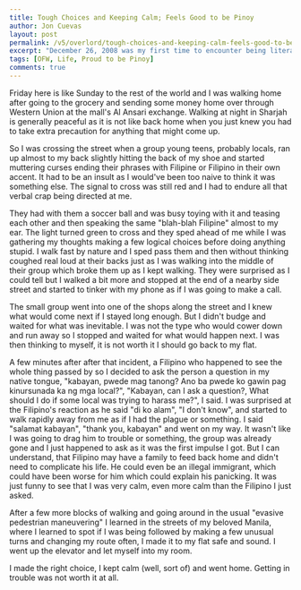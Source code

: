 ```yaml
---
title: Tough Choices and Keeping Calm; Feels Good to be Pinoy
author: Jon Cuevas
layout: post
permalink: /v5/overlord/tough-choices-and-keeping-calm-feels-good-to-be-pinoy/
excerpt: "December 26, 2008 was my first time to encounter being literally harassed for being Filipino. I had a long and hard day that day and had to work on a Friday and had a lot of things going on in my mind."
tags: [OFW, Life, Proud to be Pinoy]
comments: true
---
```


<p class="lead">
	Friday here is like Sunday to the rest of the world and I was walking home after going to the grocery and sending some money home over through Western Union at the mall's Al Ansari exchange. Walking at night in Sharjah is generally peaceful as it is not like back home when you just knew you had to take extra precaution for anything that might come up.
</p>

So I was crossing the street when a group young teens, probably locals, ran up almost to my back slightly hitting the back of my shoe and started muttering curses ending their phrases with Filipine or Filipino in their own accent. It had to be an insult as I would've been too naive to think it was something else. The signal to cross was still red and I had to endure all that verbal crap being directed at me.

They had with them a soccer ball and was busy toying with it and teasing each other and then speaking the same "blah-blah Filipine" almost to my ear. The light turned green to cross and they sped ahead of me while I was gathering my thoughts making a few logical choices before doing anything stupid. I walk fast by nature and I sped pass them and then without thinking coughed real loud at their backs just as I was walking into the middle of their group which broke them up as I kept walking. They were surprised as I could tell but I walked a bit more and stopped at the end of a nearby side street and started to tinker with my phone as if I was going to make a call.

The small group went into one of the shops along the street and I knew what would come next if I stayed long enough. But I didn't budge and waited for what was inevitable. I was not the type who would cower down and run away so I stopped and waited for what would happen next. I was then thinking to myself, it is not worth it I should go back to my flat.

A few minutes after after that incident, a Filipino who happened to see the whole thing passed by so I decided to ask the person a question in my native tongue, "kabayan, pwede mag tanong? Ano ba pwede ko gawin pag kinursunada ka ng mga local?", "Kabayan, can I ask a question?, What should I do if some local was trying to harass me?", I said. I was surprised at the Filipino's reaction as he said "di ko alam", "I don't know", and started to walk rapidly away from me as if I had the plague or something. I said "salamat kabayan", "thank you, kabayan" and went on my way. It wasn't like I was going to drag him to trouble or something, the group was already gone and I just happened to ask as it was the first impulse I got. But I can understand, that Filipino may have a family to feed back home and didn't need to complicate his life. He could even be an illegal immigrant, which could have been worse for him which could explain his panicking. It was just funny to see that I was very calm, even more calm than the Filipino I just asked.

After a few more blocks of walking and going around in the usual "evasive pedestrian maneuvering" I learned in the streets of my beloved Manila, where I learned to spot if I was being followed by making a few unusual turns and changing my route often, I made it to my flat safe and sound. I went up the elevator and let myself into my room.

I made the right choice, I kept calm (well, sort of) and went home. Getting in trouble was not worth it at all.
